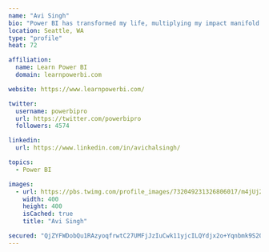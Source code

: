 ```yaml
---
name: "Avi Singh"
bio: "Power BI has transformed my life, multiplying my impact manifold. Now I am on a mission to spread the word and share the knowledge"
location: Seattle, WA
type: "profile"
heat: 72

affiliation:
  name: Learn Power BI
  domain: learnpowerbi.com

website: https://www.learnpowerbi.com/

twitter:
  username: powerbipro
  url: https://twitter.com/powerbipro
  followers: 4574

linkedin:
  url: https://www.linkedin.com/in/avichalsingh/

topics:
  - Power BI

images:
  - url: https://pbs.twimg.com/profile_images/732049231326806017/m4jUj2Lu_400x400.jpg
    width: 400
    height: 400
    isCached: true
    title: "Avi Singh"

secured: "QjZYFWDobQu1RAzyoqfrwtC27UMFjJzIuCwk11yjcILQYdjx2o+Yqnbmk9S2QfE4vWrHAgMi7yCNsgJdCyKdj28f1QkoFzVbCMc521rrN/YjhR1gz6F5qZNqTMqT+c9IVky6uu/FdhFa1eV2t49GN9dCibpDJmKBj8InIJPVy1onDLhJc3I8bwk2SHjbtEmMD3rWhE22Gbs/DnZMQxEQhCYetSR1ipnNcscsdvsvviWjHm67GQ8H9gJsNmBr3+bHXpdiC/nRmMSMVXydXa0yyJ795LbbcG3S0gSwOZ6ccW3NaguXkOORUQDAXXrwKCamuu4DJ5AaYyFWbYyvXvoQoY/ZUA6L5Al/e31Tc3LQwGyovfKkfsh2EYGI105GfJbVG8Citc1ooi9guDzH9Z8jRyQWTkmY+EZwe0skOdoHSUo=;2N079WQXsD9Kbt2DeKHFbg=="
---
```


